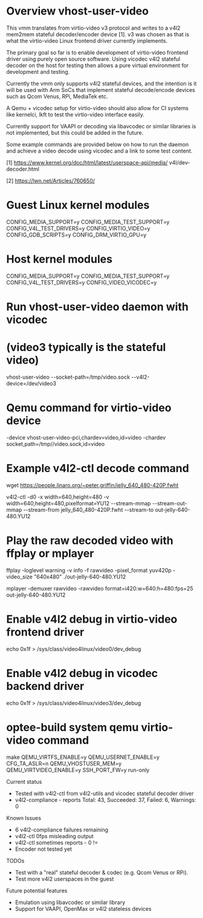 # Overview vhost-user-video

This vmm translates from virtio-video v3 protocol and writes
to a v4l2 mem2mem stateful decoder/encoder device [1]. v3 was
chosen as that is what the virtio-video Linux frontend driver
currently implements.

The primary goal so far is to enable development of virtio-video
frontend driver using purely open source software. Using vicodec
v4l2 stateful decoder on the host for testing then allows a pure
virtual environment for development and testing.

Currently the vmm only supports v4l2 stateful devices, and the
intention is it will be used with Arm SoCs that implement stateful
decode/encode devices such as Qcom Venus, RPi, MediaTek etc.

A Qemu + vicodec setup for virtio-video should also allow for
CI systems like kernelci, lkft to test the virtio-video interface
easily.

Currently support for VAAPI or decoding via libavcodec or similar
libraries is not implemented, but this could be added in the future.

Some example commands are provided below on how to run the daemon
and achieve a video decode using vicodec and a link to some test
content.

[1] https://www.kernel.org/doc/html/latest/userspace-api/media/
    v4l/dev-decoder.html

[2] https://lwn.net/Articles/760650/

# Guest Linux kernel modules
CONFIG_MEDIA_SUPPORT=y
CONFIG_MEDIA_TEST_SUPPORT=y
CONFIG_V4L_TEST_DRIVERS=y
CONFIG_VIRTIO_VIDEO=y
CONFIG_GDB_SCRIPTS=y
CONFIG_DRM_VIRTIO_GPU=y

# Host kernel modules
CONFIG_MEDIA_SUPPORT=y
CONFIG_MEDIA_TEST_SUPPORT=y
CONFIG_V4L_TEST_DRIVERS=y
CONFIG_VIDEO_VICODEC=y

# Run vhost-user-video daemon with vicodec
# (video3 typically is the stateful video)
vhost-user-video --socket-path=/tmp/video.sock --v4l2-device=/dev/video3

# Qemu command for virtio-video device

-device vhost-user-video-pci,chardev=video,id=video
-chardev socket,path=/tmp//video.sock,id=video

# Example v4l2-ctl decode command
wget https://people.linaro.org/~peter.griffin/jelly_640_480-420P.fwht

v4l2-ctl -d0 -x width=640,height=480 -v width=640,height=480,pixelformat=YU12
--stream-mmap --stream-out-mmap --stream-from jelly_640_480-420P.fwht
--stream-to out-jelly-640-480.YU12

# Play the raw decoded video with ffplay or mplayer
ffplay -loglevel warning -v info -f rawvideo -pixel_format  yuv420p
  -video_size "640x480" ./out-jelly-640-480.YU12

mplayer -demuxer rawvideo -rawvideo
  format=i420:w=640:h=480:fps=25 out-jelly-640-480.YU12

# Enable v4l2 debug in virtio-video frontend driver
echo 0x1f > /sys/class/video4linux/video0/dev_debug

# Enable v4l2 debug in vicodec backend driver
echo 0x1f > /sys/class/video4linux/video3/dev_debug

# optee-build system qemu virtio-video command
make QEMU_VIRTFS_ENABLE=y QEMU_USERNET_ENABLE=y CFG_TA_ASLR=n
    QEMU_VHOSTUSER_MEM=y QEMU_VIRTVIDEO_ENABLE=y SSH_PORT_FW=y run-only

Current status
* Tested with v4l2-ctl from v4l2-utils and vicodec stateful decoder driver
* v4l2-compliance - reports
Total: 43, Succeeded: 37, Failed: 6, Warnings: 0

Known Issues
* 6 v4l2-compliance failures remaining
* v4l2-ctl 0fps misleading output
* v4l2-ctl sometimes reports - 0 != <somenumber>
* Encoder not tested yet

TODOs
* Test with a "real" stateful decoder & codec
  (e.g. Qcom Venus or RPi).
* Test more v4l2 userspaces in the guest

Future potential features
* Emulation using libavcodec or similar library
* Support for VAAPI, OpenMax or v4l2 stateless devices
